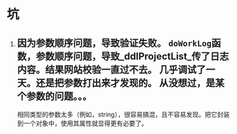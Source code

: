 # 坑

1. 因为参数顺序问题，导致验证失败。
    `doWorkLog`函数，参数顺序问题，导致_ddlProjectList_传了日志内容。结果网站校验一直过不去。
    几乎调试了一天。还是把参数打出来才发现的。
    从没想过，是某个参数的问题。。。
    ---
    相同类型的参数太多（例如，string），很容易搞混，且不容易发现。把它封装到一个对象中，使用其属性就显得更有必要了。
